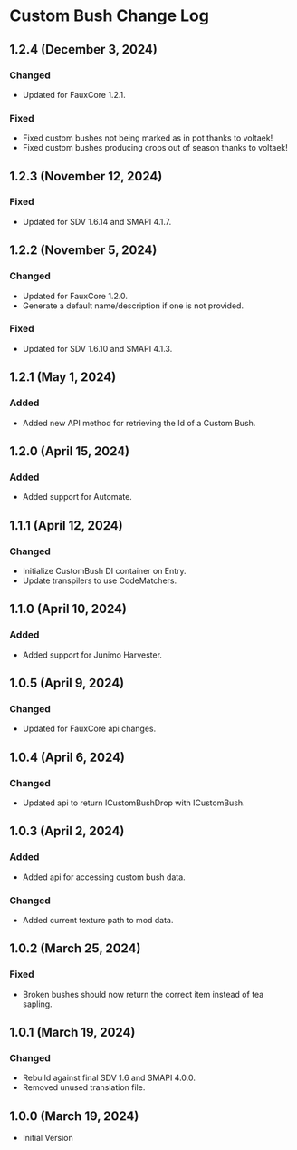 # Custom Bush Change Log

## 1.2.4 (December 3, 2024)

### Changed

* Updated for FauxCore 1.2.1.

### Fixed

* Fixed custom bushes not being marked as in pot thanks to voltaek!
* Fixed custom bushes producing crops out of season thanks to voltaek!

## 1.2.3 (November 12, 2024)

### Fixed

* Updated for SDV 1.6.14 and SMAPI 4.1.7.

## 1.2.2 (November 5, 2024)

### Changed

* Updated for FauxCore 1.2.0.
* Generate a default name/description if one is not provided.

### Fixed

* Updated for SDV 1.6.10 and SMAPI 4.1.3.

## 1.2.1 (May 1, 2024)

### Added

* Added new API method for retrieving the Id of a Custom Bush.

## 1.2.0 (April 15, 2024)

### Added

* Added support for Automate.

## 1.1.1 (April 12, 2024)

### Changed

* Initialize CustomBush DI container on Entry.
* Update transpilers to use CodeMatchers.

## 1.1.0 (April 10, 2024)

### Added

* Added support for Junimo Harvester.

## 1.0.5 (April 9, 2024)

### Changed

* Updated for FauxCore api changes.

## 1.0.4 (April 6, 2024)

### Changed

* Updated api to return ICustomBushDrop with ICustomBush.

## 1.0.3 (April 2, 2024)

### Added

* Added api for accessing custom bush data.

### Changed

* Added current texture path to mod data.

## 1.0.2 (March 25, 2024)

### Fixed

* Broken bushes should now return the correct item instead of tea sapling.

## 1.0.1 (March 19, 2024)

### Changed

* Rebuild against final SDV 1.6 and SMAPI 4.0.0.
* Removed unused translation file.

## 1.0.0 (March 19, 2024)

* Initial Version
